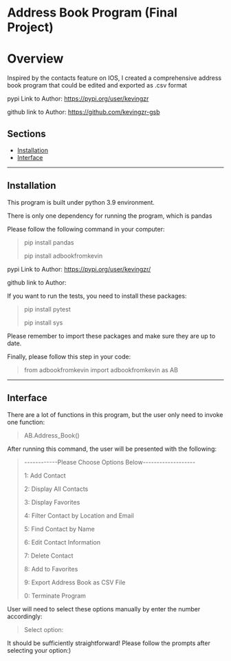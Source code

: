 # Address Book Program (Final Project)


# Overview

Inspired by the contacts feature on IOS, I created a comprehensive address book program that could be edited and exported as .csv format

pypi Link to Author: https://pypi.org/user/kevingzr

github link to Author: https://github.com/kevingzr-gsb

## Sections
- [Installation](#installation)
- [Interface](#interface)

---
## Installation
This program is built under python 3.9 environment.

There is only one dependency for running the program, which is pandas

Please follow the following command in your computer:

> pip install pandas
>
> pip install adbookfromkevin 

pypi Link to Author: https://pypi.org/user/kevingzr/

github link to Author: 

If you want to run the tests, you need to install these packages:

> pip install pytest
>
> pip install sys

Please remember to import these packages and make sure they are up to date.

Finally, please follow this step in your code:

> from adbookfromkevin import adbookfromkevin as AB

---
## Interface

There are a lot of functions in this program, but the user only need to invoke one function:

> AB.Address_Book()

After running this command, the user will be presented with the following:

> ------------Please Choose Options Below-------------------
>
> 1: Add Contact
>
> 2: Display All Contacts
>
> 3: Display Favorites
>
> 4: Filter Contact by Location and Email
> 
> 5: Find Contact by Name
> 
> 6: Edit Contact Information
>
> 7: Delete Contact
> 
> 8: Add to Favorites
> 
> 9: Export Address Book as CSV File
> 
> 0: Terminate Program

User will need to select these options manually by enter the number accordingly:

> Select option: 

It should be sufficiently straightforward! Please follow the prompts after selecting your option:)








